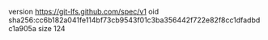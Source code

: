 version https://git-lfs.github.com/spec/v1
oid sha256:cc6b182a041fe114bf73cb9543f01c3ba356442f722e82f8cc1dfadbdc1a905a
size 124
